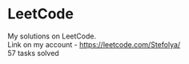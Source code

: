 # LeetCode

My solutions on LeetCode.  
Link on my account - https://leetcode.com/Stefolya/  
57 tasks solved  

